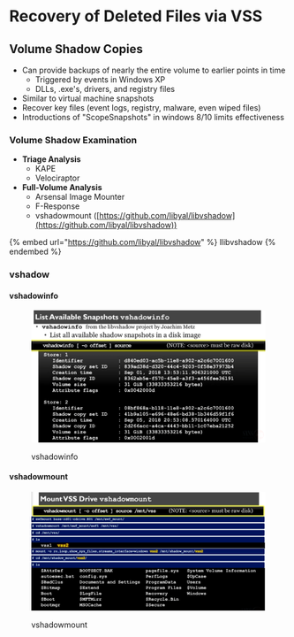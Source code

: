 # Recovery of Deleted Files via VSS

## Volume Shadow Copies

* Can provide backups of nearly the entire volume to earlier points in time
  * Triggered by events in Windows XP
  * DLLs, .exe's, drivers, and registry files
* Similar to virtual machine snapshots
* Recover key files (event logs, registry, malware, even wiped files)
* Introductions of "ScopeSnapshots" in windows 8/10 limits effectiveness&#x20;

### Volume Shadow Examination

* **Triage Analysis**
  * KAPE
  * Velociraptor
* **Full-Volume Analysis**
  * Arsensal Image Mounter
  * F-Response
  * vshadowmount ([https://github.com/libyal/libvshadow](https://github.com/libyal/libvshadow))

{% embed url="https://github.com/libyal/libvshadow" %}
llibvshadow
{% endembed %}

### vshadow

#### vshadowinfo

<figure><img src="../../.gitbook/assets/image (1) (3) (2).png" alt=""><figcaption><p>vshadowinfo</p></figcaption></figure>

#### vshadowmount

<figure><img src="../../.gitbook/assets/image (98) (1).png" alt=""><figcaption><p>vshadowmount</p></figcaption></figure>

